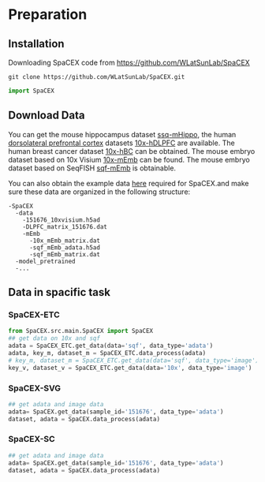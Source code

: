 

# Preparation

## Installation

Downloading SpaCEX code from https://github.com/WLatSunLab/SpaCEX

```pytho
git clone https://github.com/WLatSunLab/SpaCEX.git

```

```python
import SpaCEX
```

## Download Data

 You can get the mouse hippocampus dataset [ssq-mHippo](https://singlecell.broadinstitute.org/single_cell/study/SCP815/sensitive-spatial-genome-wide-expression-profiling-at-cellular-resolution#study-summary. ), the human [dorsolateral prefrontal cortex](https://www.sciencedirect.com/topics/psychology/dorsolateral-prefrontal-cortex) datasets [10x-hDLPFC]( http://spatial.libd.org/spatialLIBD) are available. The human breast cancer dataset [10x-hBC]( https://support.10xgenomics.com/spatial-gene-expression/datasets/1.1.0/V1_Breast_Cancer_Block_A_Section_1) can be obtained. The mouse embryo dataset based on 10x Visium [10x-mEmb]( https://www.ncbi.nlm.nih.gov/geo/query/acc.cgi?acc=GSE178636) can be found. The mouse embryo dataset based on SeqFISH [sqf-mEmb](https://crukci.shinyapps.io/SpatialMouseAtlas/) is obtainable. 

You can also obtain the example data [here](https://drive.google.com/drive/folders/1C3Gk-HVYp2dQh4id8H68M9p8IWEOIut_?usp=drive_link) required for SpaCEX.and make sure these data are organized in the following structure:
```
-SpaCEX
  -data
    -151676_10xvisium.h5ad
    -DLPFC_matrix_151676.dat
    -mEmb
      -10x_mEmb_matrix.dat
      -sqf_mEmb_adata.h5ad
      -sqf_mEmb_matrix.dat
  -model_pretrained
  -...
```

## Data in spacific task

### SpaCEX-ETC

```python
from SpaCEX.src.main.SpaCEX import SpaCEX
## get data on 10x and sqf
adata = SpaCEX_ETC.get_data(data='sqf', data_type='adata')
adata, key_m, dataset_m = SpaCEX_ETC.data_process(adata)
# key_m, dataset_m = SpaCEX_ETC.get_data(data='sqf', data_type='image')
key_v, dataset_v = SpaCEX_ETC.get_data(data='10x', data_type='image')
```

### SpaCEX-SVG

```python
## get adata and image data
adata= SpaCEX.get_data(sample_id='151676', data_type='adata')
dataset, adata = SpaCEX.data_process(adata)
```

### SpaCEX-SC

```python
## get adata and image data
adata= SpaCEX.get_data(sample_id='151676', data_type='adata')
dataset, adata = SpaCEX.data_process(adata)
```





